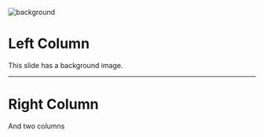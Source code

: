 ![background](https://cataas.com/cat?3)

Left Column
============

This slide has a background image.


---

Right Column
============

And two columns